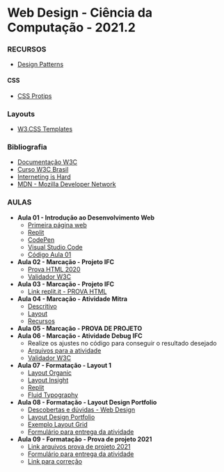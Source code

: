 # Web Design -  Ciência da Computação - 2021.2

### RECURSOS
* [Design Patterns](https://github.com/DovAmir/awesome-design-patterns)

#### CSS
* [CSS Protips](https://github.com/AllThingsSmitty/css-protips)

### Layouts
* [W3.CSS Templates](https://www.w3schools.com/w3css/w3css_templates.asp)

### Bibliografia
* [Documentação W3C](https://html.spec.whatwg.org/dev/)
* [Curso W3C Brasil](https://www.w3c.br/pub/Cursos/CursoHTML5/html5-web.pdf)
* [Interneting is Hard](https://www.internetingishard.com/)
* [MDN - Mozilla Developer Network](https://developer.mozilla.org/en-US/docs/Web/HTML)

### AULAS
* **Aula 01 - Introdução ao Desenvolvimento Web**
    * [Primeira página web](http://info.cern.ch/hypertext/WWW/TheProject.html)
    * [Replit](https://replit.com/)
    * [CodePen](https://codepen.io/trending)
    * [Visual Studio Code](https://code.visualstudio.com/)
    * [Código Aula 01](https://replit.com/join/fcebutoajf-kennedyarajo) 
* **Aula 02 - Marcação - Projeto IFC**
    * [Prova HTML 2020](https://github.com/kennedyaraujo/ifc/blob/main/web-design/atividades/atividades/html/prova-html-seuNome.zip)
    * [Validador W3C](https://validator.w3.org/)
* **Aula 03 - Marcação - Projeto IFC**
    * [Link replit.it - PROVA HTML](https://replit.com/join/ghxebuznsn-kennedyarajo)
* **Aula 04 - Marcação - Atividade Mitra**
    * [Descritivo](https://github.com/kennedyaraujo/ifc/blob/main/web-design/atividades/mitra/descricao.pdf)
    * [Layout](https://github.com/kennedyaraujo/ifc/blob/main/web-design/atividades/mitra/layout-mitra.pdf)
    * [Recursos](https://github.com/kennedyaraujo/ifc/tree/main/web-design/atividades/mitra)
* **Aula 05 - Marcação - PROVA DE PROJETO**
* **Aula 06 - Marcação - Atividade Debug IFC**
    * Realize os ajustes no código para conseguir o resultado desejado
    * [Arquivos para a atividade](https://github.com/kennedyaraujo/ifc/tree/main/web-design/atividades/atv-debug-site-ifc)
    * [Validador W3C](https://validator.w3.org/)
* **Aula 07 - Formatação - Layout 1**
    * [Layout Organic](https://github.com/kennedyaraujo/ifc/tree/main/web-design/atividades/atividades/css/organic)
    * [Layout Insight](https://github.com/kennedyaraujo/ifc/tree/main/web-design/atividades/atividades/css/insight)
    * [Replit](https://replit.com/join/rsnmsqczro-kennedyarajo)
    * [Fluid Typography](https://css-tricks.com/snippets/css/fluid-typography/)
* **Aula 08 - Formatação - Layout Design Portfolio**
    * [Descobertas e dúvidas - Web Design](https://hackmd.io/@pvhbu7pkRQWb0jhWB0TdEQ/rJpFTZI9t/edit)
    * [Layout Design Portfolio](https://www.figma.com/file/GKm6011TE7SjFuR6GFEkgr/Portfolio-design?node-id=0%3A1)
    * [Exemplo Layout Grid](https://replit.com/@KennedyArajo/layoutgrid#style.css)
    * [Formulário para entrega da atividade](https://forms.gle/nyg7J58L9q3kdozo6)
* **Aula 09 - Formatação - Prova de projeto 2021**
    * [Link arquivos prova de projeto 2021](https://github.com/kennedyaraujo/ifc/tree/main/web-design/atividades/atividades/css/prova-de-projeto-2021)
    * [Formulário para entrega da atividade](https://forms.gle/nyg7J58L9q3kdozo6)
    * [Link para correção](https://replit.com/join/ezskrssayq-kennedyarajo)

    
